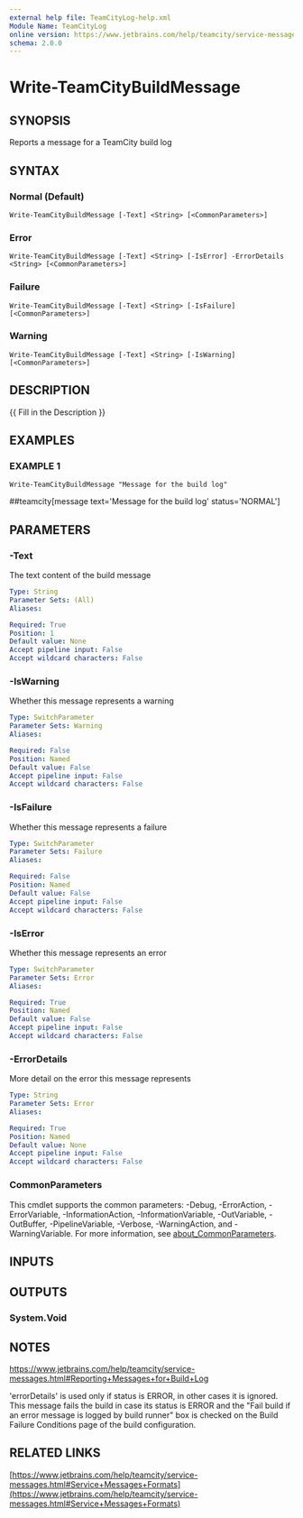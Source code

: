```yaml
---
external help file: TeamCityLog-help.xml
Module Name: TeamCityLog
online version: https://www.jetbrains.com/help/teamcity/service-messages.html#Service+Messages+Formats
schema: 2.0.0
---
```


# Write-TeamCityBuildMessage

## SYNOPSIS
Reports a message for a TeamCity build log

## SYNTAX

### Normal (Default)
```
Write-TeamCityBuildMessage [-Text] <String> [<CommonParameters>]
```

### Error
```
Write-TeamCityBuildMessage [-Text] <String> [-IsError] -ErrorDetails <String> [<CommonParameters>]
```

### Failure
```
Write-TeamCityBuildMessage [-Text] <String> [-IsFailure] [<CommonParameters>]
```

### Warning
```
Write-TeamCityBuildMessage [-Text] <String> [-IsWarning] [<CommonParameters>]
```

## DESCRIPTION
{{ Fill in the Description }}

## EXAMPLES

### EXAMPLE 1
```
Write-TeamCityBuildMessage "Message for the build log"
```

##teamcity\[message text='Message for the build log' status='NORMAL'\]

## PARAMETERS

### -Text
The text content of the build message

```yaml
Type: String
Parameter Sets: (All)
Aliases:

Required: True
Position: 1
Default value: None
Accept pipeline input: False
Accept wildcard characters: False
```

### -IsWarning
Whether this message represents a warning

```yaml
Type: SwitchParameter
Parameter Sets: Warning
Aliases:

Required: False
Position: Named
Default value: False
Accept pipeline input: False
Accept wildcard characters: False
```

### -IsFailure
Whether this message represents a failure

```yaml
Type: SwitchParameter
Parameter Sets: Failure
Aliases:

Required: False
Position: Named
Default value: False
Accept pipeline input: False
Accept wildcard characters: False
```

### -IsError
Whether this message represents an error

```yaml
Type: SwitchParameter
Parameter Sets: Error
Aliases:

Required: True
Position: Named
Default value: False
Accept pipeline input: False
Accept wildcard characters: False
```

### -ErrorDetails
More detail on the error this message represents

```yaml
Type: String
Parameter Sets: Error
Aliases:

Required: True
Position: Named
Default value: None
Accept pipeline input: False
Accept wildcard characters: False
```

### CommonParameters
This cmdlet supports the common parameters: -Debug, -ErrorAction, -ErrorVariable, -InformationAction, -InformationVariable, -OutVariable, -OutBuffer, -PipelineVariable, -Verbose, -WarningAction, and -WarningVariable. For more information, see [about_CommonParameters](http://go.microsoft.com/fwlink/?LinkID=113216).

## INPUTS

## OUTPUTS

### System.Void
## NOTES
https://www.jetbrains.com/help/teamcity/service-messages.html#Reporting+Messages+for+Build+Log

'errorDetails' is used only if status is ERROR, in other cases it is ignored.
This message fails the build in case its status is ERROR and the "Fail build
if an error message is logged by build runner" box is checked on the Build
Failure Conditions page of the build configuration.

## RELATED LINKS

[https://www.jetbrains.com/help/teamcity/service-messages.html#Service+Messages+Formats](https://www.jetbrains.com/help/teamcity/service-messages.html#Service+Messages+Formats)

